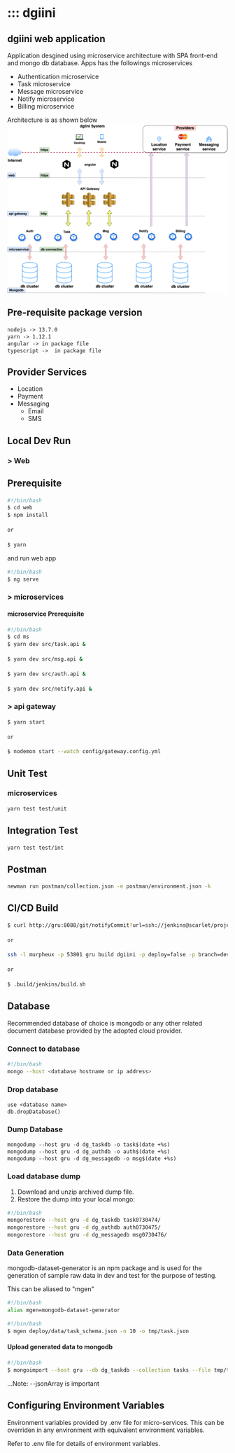 # ::: dgiini

## dgiini web application

Application desgined using microservice architecture with SPA front-end and mongo db database. Apps has the followings microservices

* Authentication microservice
* Task microservice
* Message microservice
* Notify microservice
* Billing microservice

Architecture is as shown below
![architecture](docs/dgiini-Architectecture.png)

## Pre-requisite package version

```none
nodejs -> 13.7.0
yarn -> 1.12.1
angular -> in package file
typescript ->  in package file
```

## Provider Services

* Location
* Payment
* Messaging
  * Email
  * SMS

## Local Dev Run

### > Web

## Prerequisite

```bash
#!/bin/bash
$ cd web
$ npm install

or

$ yarn
```

and run web app

```bash
#!/bin/bash
$ ng serve
```

### > microservices

#### microservice Prerequisite

```bash
#!/bin/bash
$ cd ms
$ yarn dev src/task.api &

$ yarn dev src/msg.api &

$ yarn dev src/auth.api &

$ yarn dev src/notify.api &
```

### > api gateway

```bash
$ yarn start

or

$ nodemon start --watch config/gateway.config.yml
```

## Unit Test

### microservices

```bash
yarn test test/unit

```

## Integration Test

```bash
yarn test test/int

```

## Postman

```bash
newman run postman/collection.json -e postman/environment.json -k

```

## CI/CD Build

```bash
$ curl http://gru:8088/git/notifyCommit?url=ssh://jenkins@scarlet/projects.git/projects/dgiini

or

ssh -l murpheux -p 53801 gru build dgiini -p deploy=false -p branch=dev

or

$ .build/jenkins/build.sh
```

## Database

Recommended database of choice is mongodb or any other related document database provided by the adopted cloud provider.

### Connect to database

```bash
#!/bin/bash
mongo --host <database hostname or ip address>
```

### Drop database

```mongo
use <database name>
db.dropDatabase()
```

### Dump Database

```mongo
mongodump --host gru -d dg_taskdb -o task$(date +%s)
mongodump --host gru -d dg_authdb -o auth$(date +%s)
mongodump --host gru -d dg_messagedb -o msg$(date +%s)
```

### Load database dump

1. Download and unzip archived dump file.
2. Restore the dump into your local mongo:

```bash
#!/bin/bash
mongorestore --host gru -d dg_taskdb task0730474/
mongorestore --host gru -d dg_authdb auth0730475/
mongorestore --host gru -d dg_messagedb msg0730476/
```

### Data Generation

mongodb-dataset-generator is an npm package and is used for the generation of sample raw data in dev and test for the purpose of testing.

This can be aliased to "mgen"

```bash
#!/bin/bash
alias mgen=mongodb-dataset-generator
```

```bash
#!/bin/bash
$ mgen deploy/data/task_schema.json -n 10 -o tmp/task.json
```

#### Upload generated data to mongodb

```bash
#!/bin/bash
$ mongoimport --host gru --db dg_taskdb --collection tasks --file tmp/task.json  --jsonArray
```

...Note: --jsonArray is important

## Configuring Environment Variables

Environment variables provided by .env file for micro-services. This can be overriden in any environment with equivalent environment variables.

Refer to .env file for details of environment variables.
